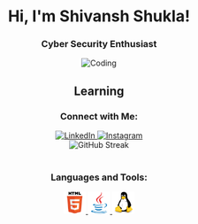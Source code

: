 <div align="center">
    <h1>Hi, I'm Shivansh Shukla!</h1>
    <h3>Cyber Security Enthusiast</h3>
    <img src="https://media.giphy.com/media/bGgsc5mWoryfgKBx1u/giphy.gif" alt="Coding" width="400">
</div>

<h2 align="center">
   Learning
</h2>

<div align="center">
    <h3>Connect with Me:</h3>
    <a href="https://www.linkedin.com/in/shivansh-shukla-671947222/" target="_blank">
        <img src="https://raw.githubusercontent.com/rahuldkjain/github-profile-readme-generator/master/src/images/icons/Social/linked-in-alt.svg" alt="LinkedIn" height="30" width="40">
    </a>
    <a href="https://www.instagram.com/_.vasu2004._/" target="_blank">
        <img src="https://raw.githubusercontent.com/rahuldkjain/github-profile-readme-generator/master/src/images/icons/Social/instagram.svg" alt="Instagram" height="30" width="40">
    </a>
</div>

<div align="center">
    <img src="https://streak-stats.demolab.com/?user=Vasu004" alt="GitHub Streak" style="max-width: 100%;">
</div>

<br>

<div align="center">
    <h3>Languages and Tools:</h3>
    <a href="https://www.w3.org/html/" target="_blank">
        <img src="https://raw.githubusercontent.com/devicons/devicon/master/icons/html5/html5-original-wordmark.svg" alt="HTML5" width="40" height="40">
    </a>
    <a href="https://www.java.com" target="_blank">
        <img src="https://raw.githubusercontent.com/devicons/devicon/master/icons/java/java-original.svg" alt="Java" width="40" height="40">
    </a>
    <a href="https://www.linux.org/" target="_blank">
        <img src="https://raw.githubusercontent.com/devicons/devicon/master/icons/linux/linux-original.svg" alt="Linux" width="40" height="40">
    </a>
</div>
